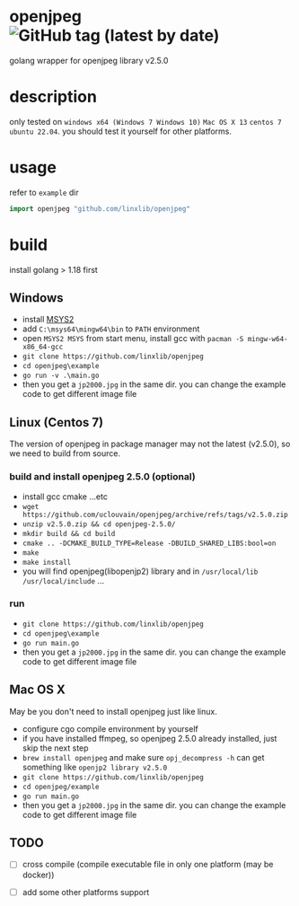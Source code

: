 # openjpeg ![GitHub tag (latest by date)](https://img.shields.io/github/v/tag/linxlib/openjpeg?style=flat-square)
golang wrapper for openjpeg library v2.5.0

# description
only tested on `windows x64 (Windows 7 Windows 10)` `Mac OS X 13` `centos 7` `ubuntu 22.04`. you should test it yourself for other platforms.

# usage
refer to `example` dir
```go
import openjpeg "github.com/linxlib/openjpeg"
```

# build

install golang > 1.18 first

## Windows

- install [MSYS2](http://www.msys2.org/)
- add `C:\msys64\mingw64\bin` to `PATH` environment
- open `MSYS2 MSYS` from start menu, install gcc with `pacman -S mingw-w64-x86_64-gcc`
- `git clone https://github.com/linxlib/openjpeg`
- `cd openjpeg\example`
- `go run -v .\main.go`
- then you get a `jp2000.jpg` in the same dir. you can change the example code to get different image file


## Linux (Centos 7)
The version of openjpeg in package manager may not the latest (v2.5.0), so we need to build from source.

### build and install openjpeg 2.5.0 (optional)
- install gcc cmake ...etc
- `wget https://github.com/uclouvain/openjpeg/archive/refs/tags/v2.5.0.zip`
- `unzip v2.5.0.zip && cd openjpeg-2.5.0/`
- `mkdir build && cd build`
- `cmake .. -DCMAKE_BUILD_TYPE=Release -DBUILD_SHARED_LIBS:bool=on`
- `make`
- `make install`
- you will find openjpeg(libopenjp2) library and  in `/usr/local/lib` `/usr/local/include` ...

### run
- `git clone https://github.com/linxlib/openjpeg`
- `cd openjpeg\example`
- `go run main.go`
- then you get a `jp2000.jpg` in the same dir. you can change the example code to get different image file


## Mac OS X
May be you don't need to install openjpeg just like linux.

- configure cgo compile environment by yourself
- if you have installed ffmpeg, so openjpeg 2.5.0 already installed, just skip the next step
- `brew install openjpeg` and make sure `opj_decompress -h` can get something like `openjp2 library v2.5.0`
- `git clone https://github.com/linxlib/openjpeg`
- `cd openjpeg/example`
- `go run main.go`
- then you get a `jp2000.jpg` in the same dir. you can change the example code to get different image file


## TODO

- [ ] cross compile (compile executable file in only one platform (may be docker))
- [ ] add some other platforms support




